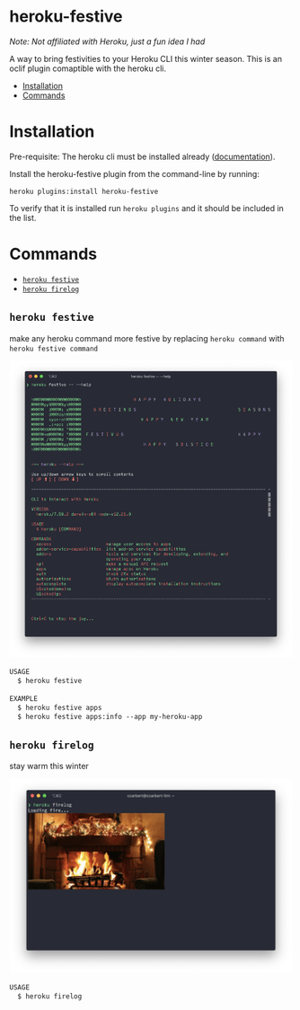 heroku-festive
================
*Note: Not affiliated with Heroku, just a fun idea I had*

A way to bring festivities to your Heroku CLI this winter season.
This is an oclif plugin comaptible with the heroku cli.

<!-- toc -->
* [Installation](#installation)
* [Commands](#commands)
<!-- tocstop -->

# Installation

Pre-requisite: The heroku cli must be installed already ([documentation](https://devcenter.heroku.com/articles/heroku-cli#download-and-install)).

Install the heroku-festive plugin from the command-line by running:
```shell
heroku plugins:install heroku-festive
```

To verify that it is installed run `heroku plugins` and it should be included in the list.

# Commands
* [`heroku festive`](#heroku-festive)
* [`heroku firelog`](#heroku-firelog)

## `heroku festive`

make any heroku command more festive by replacing `heroku command` with `heroku festive command`

![Screenshot of heroku festive command](./static/heroku-festive-command.png)

```
USAGE
  $ heroku festive

EXAMPLE
  $ heroku festive apps
  $ heroku festive apps:info --app my-heroku-app
```

## `heroku firelog`

stay warm this winter

![Screenshot of heroku firelog command](./static/heroku-firelog-command.png)

```
USAGE
  $ heroku firelog
```
